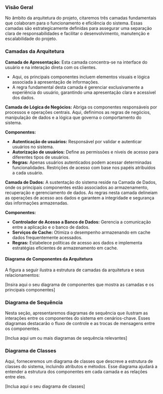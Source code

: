 ### Visão Geral

No âmbito da arquitetura do projeto, citaremos três camadas fundamentais que colaboram para o funcionamento e eficiência do sistema. Essas camadas são estrategicamente definidas para assegurar uma separação clara de responsabilidades e facilitar o desenvolvimento, manutenção e escalabilidade do projeto.

### Camadas da Arquitetura

**Camada de Apresentação:**
Esta camada concentra-se na interface do usuário e na interação direta com os clientes. 
- Aqui, os principais componentes incluem elementos visuais e lógica associada à apresentação de informações.
- A regra fundamental desta camada é gerenciar exclusivamente a experiência do usuário, garantindo uma apresentação clara e acessível dos dados.

**Camada de Lógica de Negócios:**
Abriga os componentes responsáveis por processos e operações centrais. Aqui, definimos as regras de negócios, manipulação de dados e a lógica que governa o comportamento do sistema.

**Componentes:**
- **Autenticação de usuários:** Responsável por validar e autenticar usuários no sistema.
- **Autorização de usuários:** Define as permissões e níveis de acesso para diferentes tipos de usuários.
- **Regras:**
Apenas usuários autenticados podem acessar determinadas funcionalidades.
Restrições de acesso com base nos papéis atribuídos a cada usuário.


**Camada de Dados:**
A sustentação do sistema reside na Camada de Dados, onde os principais componentes estão associados ao armazenamento, recuperação e gerenciamento de dados. As regras nesta camada delineiam as operações de acesso aos dados e garantem a integridade e segurança das informações armazenadas.

**Componentes:**
- **Controlador de Acesso a Banco de Dados:** Gerencia a comunicação entre a aplicação e o banco de dados.
- **Serviços de Cache:** Otimiza o desempenho armazenando em cache dados frequentemente acessados.
- **Regras:**
Estabelece políticas de acesso aos dados e implementa estratégias eficientes de armazenamento em cache.


#### Diagrama de Componentes da Arquitetura

A figura a seguir ilustra a estrutura de camadas da arquitetura e seus relacionamentos:

[Insira aqui o seu diagrama de componentes que mostra as camadas e os principais componentes]

### Diagrama de Sequência

Nesta seção, apresentaremos diagramas de sequência que ilustram as interações entre os componentes do sistema em cenários-chave. Esses diagramas destacarão o fluxo de controle e as trocas de mensagens entre os componentes.

[Inclua aqui um ou mais diagramas de sequência relevantes]

### Diagrama de Classes

Aqui, forneceremos um diagrama de classes que descreve a estrutura de classes do sistema, incluindo atributos e métodos. Esse diagrama ajudará a entender a estrutura dos componentes em cada camada e as relações entre eles.

[Inclua aqui o seu diagrama de classes]
